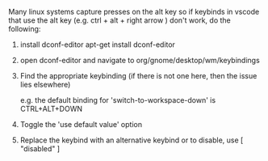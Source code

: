 
Many linux systems capture presses on the alt key so if keybinds in vscode 
that use the alt key (e.g. ctrl + alt + right arrow ) don't work, do the
following:

1. install dconf-editor
  apt-get install dconf-editor

2. open dconf-editor and navigate to org/gnome/desktop/wm/keybindings

3. Find the appropriate keybinding (if there is not one here, then the issue
   lies elsewhere)

   e.g. the default binding for 'switch-to-workspace-down' is CTRL+ALT+DOWN

4. Toggle the 'use default value' option

5. Replace the keybind with an alternative keybind or to disable, use
   [ "disabled" ]
